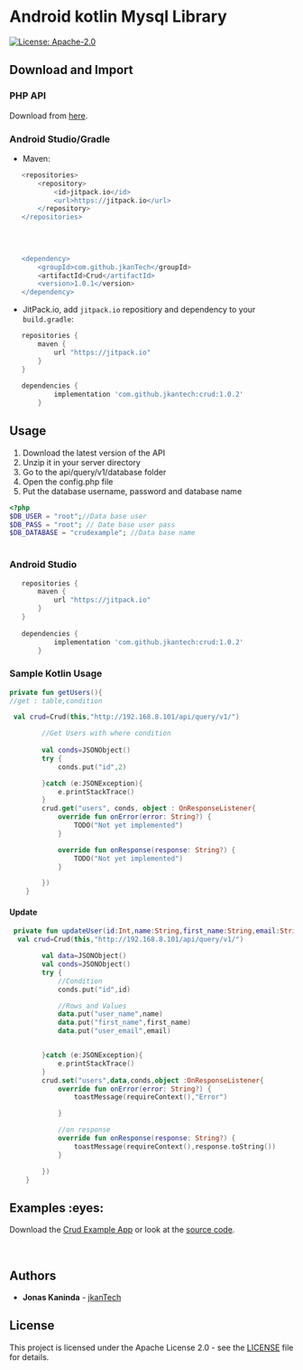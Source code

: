 # Android kotlin Mysql Library


[![License: Apache-2.0](https://img.shields.io/badge/License-Apache%202.0-yellow.svg)](http://www.apache.org/licenses/LICENSE-2.0)

## Download and Import
### PHP API

Download from [here](https://github.com/jkanTech/crud/raw/master/api/api.zip).


### Android Studio/Gradle



 - Maven:
 
 ```groovy
	<repositories>
		<repository>
		    <id>jitpack.io</id>
		    <url>https://jitpack.io</url>
		</repository>
	</repositories>
	
	
	

	<dependency>
	    <groupId>com.github.jkanTech</groupId>
	    <artifactId>Crud</artifactId>
	    <version>1.0.1</version>
	</dependency>


 ```
 
 - JitPack.io, add `jitpack.io` repositiory and dependency to your `build.gradle`:
 
 ```groovy
    repositories {
        maven {
            url "https://jitpack.io"
        }
    }
	
    dependencies {
	        implementation 'com.github.jkantech:crud:1.0.2'
		}
 ```
 ## Usage
 
 1. Download the latest version of the API
 2. Unzip it in your server directory
 3. Go to the api/query/v1/database folder
 4. Open the config.php file
 5. Put the database username, password and database name
 
  ```php
  <?php
$DB_USER = "root";//Data base user
$DB_PASS = "root"; // Date base user pass
$DB_DATABASE = "crudexample"; //Data base name
   
  ```
   
### Android Studio

 ```groovy
    repositories {
        maven {
            url "https://jitpack.io"
        }
    }
	
    dependencies {
	        implementation 'com.github.jkantech:crud:1.0.2'
		}
 ```


### Sample Kotlin Usage 

```kotlin
private fun getUsers(){
//get : table,condition

 val crud=Crud(this,"http://192.168.8.101/api/query/v1/")

        //Get Users with where condition
      
        val conds=JSONObject()
        try {
            conds.put("id",2)

        }catch (e:JSONException){
            e.printStackTrace()
        }
        crud.get("users", conds, object : OnResponseListener{
            override fun onError(error: String?) {
                TODO("Not yet implemented")
            }

            override fun onResponse(response: String?) {
                TODO("Not yet implemented")
            }

        })
	}

```
#### Update

```kotlin
 private fun updateUser(id:Int,name:String,first_name:String,email:String){
  val crud=Crud(this,"http://192.168.8.101/api/query/v1/")

        val data=JSONObject()
        val conds=JSONObject()
        try {
            //Condition
            conds.put("id",id)

            //Rows and Values
            data.put("user_name",name)
            data.put("first_name",first_name)
            data.put("user_email",email)


        }catch (e:JSONException){
            e.printStackTrace()
        }
        crud.set("users",data,conds,object :OnResponseListener{
            override fun onError(error: String?) {
                toastMessage(requireContext(),"Error")

            }

            //on response
            override fun onResponse(response: String?) {
                toastMessage(requireContext(),response.toString())
            }

        })
    }

```




<h2 id="examples">Examples :eyes:</h2>

Download the [Crud Example App]() or look at the [source code](https://github.com/jkanTech/crud/tree/master/CrudExample).


<br/>
 
## Authors

* **Jonas Kaninda**  - [jkanTech](https://github.com/jkantech)


## License

This project is licensed under the Apache License 2.0 - see the [LICENSE](LICENSE) file for details.
